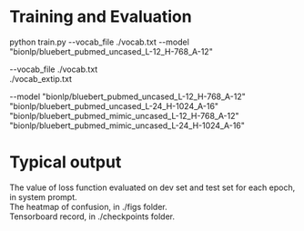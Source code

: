 # Training and Evaluation
python train.py --vocab_file ./vocab.txt --model "bionlp/bluebert_pubmed_uncased_L-12_H-768_A-12" 

--vocab_file
  ./vocab.txt\
  ./vocab_extip.txt

--model
  "bionlp/bluebert_pubmed_uncased_L-12_H-768_A-12"\
  "bionlp/bluebert_pubmed_uncased_L-24_H-1024_A-16"\
  "bionlp/bluebert_pubmed_mimic_uncased_L-12_H-768_A-12"\
  "bionlp/bluebert_pubmed_mimic_uncased_L-24_H-1024_A-16"

# Typical output
The value of loss function evaluated on dev set and test set for each epoch, in system prompt.\
The heatmap of confusion, in ./figs folder.\
Tensorboard record, in ./checkpoints folder.
